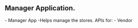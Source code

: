 
## Manager Application.
[//]: # (Manager Information)
    - Manager App
        -Helps manage the stores.
APIs for:
    - Vendor
    